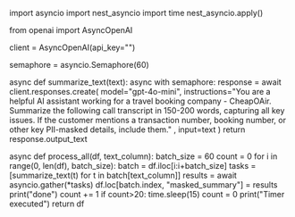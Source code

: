 import asyncio
import nest_asyncio
import time
nest_asyncio.apply()

from openai import AsyncOpenAI

client = AsyncOpenAI(api_key="")

semaphore = asyncio.Semaphore(60)  

async def summarize_text(text):
    async with semaphore:
        response = await client.responses.create(
            model="gpt-4o-mini",
            instructions="You are a helpful AI assistant working for a travel booking company - CheapOAir. Summarize the following call transcript in 150-200 words, capturing all key issues. If the customer mentions a transaction number, booking number, or other key PII-masked details, include them." , 
            input=text
        )
        return response.output_text

async def process_all(df, text_column):
    batch_size = 60
    count = 0
    for i in range(0, len(df), batch_size):
        batch = df.iloc[i:i+batch_size]
        tasks = [summarize_text(t) for t in batch[text_column]]
        results = await asyncio.gather(*tasks)
        df.loc[batch.index, "masked_summary"] = results
        print("done")
        count += 1
        if count>20:
            time.sleep(15)
            count = 0
            print("Timer executed")
    return df

